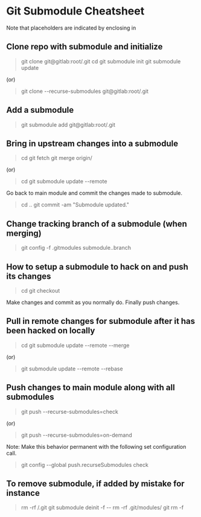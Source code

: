 # Git Submodule Cheatsheet

Note that placeholders are indicated by enclosing in <angle-brackets-like-this>

## Clone repo with submodule and initialize

> git clone git@gitlab:root/<repo-name-here>.git
> cd <repo-name-here>
> git submodule init
> git submodule update

(or)

> git clone --recurse-submodules git@gitlab:root/<repo-name-here>.git

## Add a submodule

> git submodule add git@gitlab:root/<submodule-repo-name-here>.git <optional-target-relative-path-here>

## Bring in upstream changes into a submodule

> cd <submodule-folder-here>
> git fetch
> git merge origin/<branch-name-here>

(or)

> cd <main-module-folder-here>
> git submodule update --remote <submodule-folder-here>

Go back to main module and commit the changes made to submodule.

> cd ..
> git commit -am "Submodule updated."

## Change tracking branch of a submodule (when merging)

> git config -f .gitmodules submodule.<submodule-here>.branch <desired-tracking-branch-here>

## How to setup a submodule to hack on and push its changes

> cd <submodule-folder-here>
> git checkout <desired-branch-to-work-on>

Make changes and commit as you normally do. Finally push changes.

## Pull in remote changes for submodule after it has been hacked on locally

> cd <submodule-folder-here>
> git submodule update --remote --merge

(or)

> git submodule update --remote --rebase

## Push changes to main module along with all submodules

> git push --recurse-submodules=check

(or)

> git push --recurse-submodules=on-demand

Note: Make this behavior permanent with the following set configuration call.

> git config --global push.recurseSubmodules check

## To remove submodule, if added by mistake for instance

> rm -rf <submodule-here>/.git
> git submodule deinit -f -- <submodule-here>
> rm -rf .git/modules/<submodule-here>
> git rm -f <submodule-here>